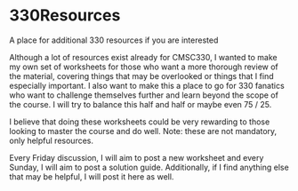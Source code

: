# 330Resources
A place for additional 330 resources if you are interested

Although a lot of resources exist already for CMSC330, I wanted to make my own set of worksheets for those who want a more thorough review of the material, covering things that may be overlooked or things that I find especially important.  I also want to make this a place to go for 330 fanatics who want to challenge themselves further and learn beyond the scope of the course.  I will try to balance this half and half or maybe even 75 / 25.

I believe that doing these worksheets could be very rewarding to those looking to master the course and do well.  Note: these are not mandatory, only helpful resources.

Every Friday discussion, I will aim to post a new worksheet and every Sunday, I will aim to post a solution guide.  Additionally, if I find anything else that may be helpful, I will post it here as well.
